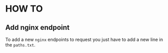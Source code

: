 # HOW TO

## Add nginx endpoint

To add a new `nginx` endpoints to request you just have to add a new line in the `paths.txt`.